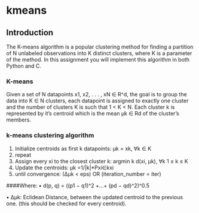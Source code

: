 # kmeans
## Introduction
The K-means algorithm is a popular clustering method for finding a partition of N unlabeled
observations into K distinct clusters, where K is a parameter of the method. In this assignment
you will implement this algorithm in both Python and C.
### K-means
Given a set of N datapoints x1, x2, . . . , xN ∈ R^d, the goal is to group the data into K ∈ N
clusters, each datapoint is assigned to exactly one cluster and the number of clusters K is such
that 1 < K < N. Each cluster k is represented by it’s centroid which is the mean µk ∈ Rd of the
cluster’s members.

### k-means clustering algorithm
1. Initialize centroids as first k datapoints: µk = xk, ∀k ∈ K
2. repeat
3. Assign every xi to the closest cluster k: argmin k d(xi, µk), ∀k 1 ≤ k ≤ K
4. Update the centroids: µk =1/|k|*Pxi∈kxi
5. until convergence: (∆µk < eps) OR (iteration_number = iter)

####Where:
• d(p, q) = ((p1 − q1)^2 +...+ (pd − qd)^2)^0.5

• ∆µk: Eclidean Distance, between the updated centroid to the previous one. (this should be checked for every centroid).
